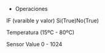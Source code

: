 
- Operaciones

IF (varaible y valor) Si(True)No(True)

Temperatura (15ºC - 80ºC)

Sensor Value 0 - 1024



